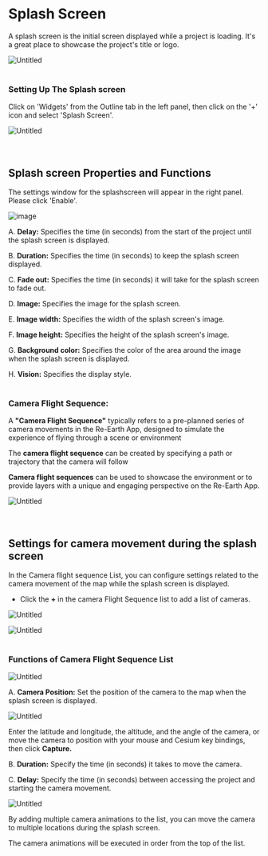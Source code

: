 # Splash Screen

A splash screen is the initial screen displayed while a project is loading. It's a great place to showcase the project's title or logo.

![Untitled](Splash%20Screen%205ef834bd4c4a4387910bdfcd1a89debe/Untitled%201.gif)
<br>
<br>
### Setting Up The Splash screen
Click on 'Widgets' from the Outline tab in the left panel, then click on the '+' icon and select 'Splash Screen'.

![Untitled](Splash%20Screen%205ef834bd4c4a4387910bdfcd1a89debe/Untitled.png)
<br>
<br>
<br>
## Splash screen Properties and Functions
The settings window for the splashscreen will appear in the right panel. Please click 'Enable'.

![image](https://github.com/CS-eukarya/User-Manual-English-/assets/154571156/70671501-5fd1-4a6f-a5b2-10a5498fc2f3)

A. **Delay:** Specifies the time (in seconds) from the start of the project until the splash screen is displayed.

B. **Duration:** Specifies the time (in seconds) to keep the splash screen displayed.

C. **Fade out:** Specifies the time (in seconds) it will take for the splash screen to fade out.

D. **Image:** Specifies the image for the splash screen.

E. **Image width:** Specifies the width of the splash screen's image.

F. **Image height:** Specifies the height of the splash screen's image.

G. **Background color:** Specifies the color of the area around the image when the splash screen is displayed.

H. **Vision:** Specifies the display style.
<br>
<br>

### Camera Flight Sequence:

A **"Camera Flight Sequence"** typically refers to a pre-planned series of camera movements in the Re-Earth App, designed to simulate the experience of flying through a scene or environment

The **camera flight sequence** can be created by specifying a path or trajectory that the camera will follow

**Camera flight sequences** can be used to showcase the environment or to provide layers with a unique and engaging perspective on the Re-Earth App.

![Untitled](Splash%20Screen%205ef834bd4c4a4387910bdfcd1a89debe/Untitled%202.png)
<br>
<br>
<br>

## Settings for camera movement during the splash screen[](https://deploy-preview-44--reearth-document.netlify.app/user-manual/widget/splash-screen#settings-for-camera-movement-during-the-splash-screen)

In the Camera flight sequence List, you can configure settings related to the camera movement of the map while the splash screen is displayed.

- Click the **+** in the camera Flight Sequence list to add a list of cameras.

![Untitled](Splash%20Screen%205ef834bd4c4a4387910bdfcd1a89debe/Untitled%203.png)

![Untitled](Splash%20Screen%205ef834bd4c4a4387910bdfcd1a89debe/Untitled%204.png)
<br>
<br>

### Functions of Camera Flight Sequence List

![Untitled](Splash%20Screen%205ef834bd4c4a4387910bdfcd1a89debe/Untitled%205.png)

A. **Camera Position:** Set the position of the camera to the map when the splash screen is displayed.

![Untitled](Splash%20Screen%205ef834bd4c4a4387910bdfcd1a89debe/Untitled%206.png)

Enter the latitude and longitude, the altitude, and the angle of the camera, or move the camera to position with your mouse and Cesium key bindings, then click **Capture.**


B. **Duration:** Specify the time (in seconds) it takes to move the camera.

C. **Delay:** Specify the time (in seconds) between accessing the project and starting the camera movement.

![Untitled](Splash%20Screen%205ef834bd4c4a4387910bdfcd1a89debe/Untitled%207.png)

By adding multiple camera animations to the list, you can move the camera to multiple locations during the splash screen.

The camera animations will be executed in order from the top of the list.
